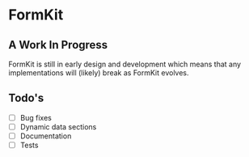 # FormKit

## A Work In Progress

FormKit is still in early design and development which means that any implementations will (likely) break as FormKit evolves.

## Todo's

- [ ] Bug fixes
- [ ] Dynamic data sections
- [ ] Documentation
- [ ] Tests
